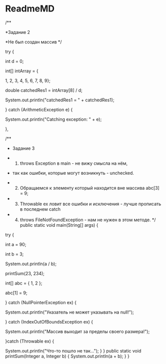 # ReadmeMD

/**

*Задание 2

*Не был создан массив
*/

try {

int d = 0;

int[] intArray = {

1, 2, 3, 4, 5, 6, 7, 8, 9};

double catchedRes1 = intArray[8] / d;

System.out.println("catchedRes1 = " + catchedRes1);

}   catch (ArithmeticException e) {

System.out.println("Catching exception: " + e);

},

/**

* Задание 3

* 1) throws Exception в main - не вижу смысла на нём,

* так как ошибки, которые могут возникнуть - unchecked.

* 2) Обращаемся к элементу который находится вне массива abc[3] = 9;

* 3) Throwable ex ловит все ошибки и исключения - лучше прописать в последнем catch

* 4) throws FileNotFoundException - нам не нужен в этом методе.
*/
public static void main(String[] args) {

try {

int a = 90;

int b = 3;

System.out.println(a / b);

printSum(23, 234);

int[] abc = { 1, 2 };

abc[1] = 9;

} catch (NullPointerException ex) {

System.out.println("Указатель не может указывать на null!");

} catch (IndexOutOfBoundsException ex) {

System.out.println("Массив выходит за пределы своего размера!");

}catch (Throwable ex) {

System.out.println("Что-то пошло не так...");
}
}
public static void printSum(Integer a, Integer b) {
System.out.println(a + b);
}
}

